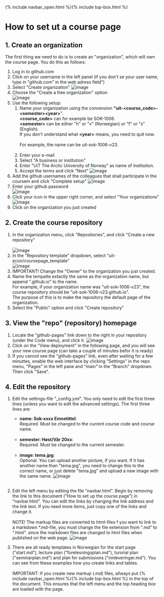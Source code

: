 {% include navbar_open.html %}{% include top-box.html %}

# How to set ut a course page

## 1. Create an organization

The first thing we need to do is to create an "organization", which will own the course page. You do this as follows:

1. Log in to github.com
2. Click on your username in the left panel 
   (if you don't se your user name, type in "github.com" in the web adress field")
3. Select "Create organization" ![image](https://uit-econ.github.io/images/createorg.png)
4. Choose the "Create a free organization" option <br> ![image](https://uit-econ.github.io/images/createfreeorg.png)
5. Use the following setup:
	1. Name your organization using the convension **"uit-\<course_code\>-\<semester\>\<year\>**".<br>**\<course_code\>** can for example be SOK-1006.<br>**\<semester\>** can be either "h" or "v" (Norwegian) or "f" or "s" (English).<br>If you don't understand what **\<year\>** means, you need to quit now.<br><br>For example, the name can be uit-sok-1006-v23.<br><br>
	2. Enter your e-mail
	3. Select "A business or institution"
	4. Enter "UiT The Arctic University of Norway" as name of institution. 
	5. Accept the terms and click "Next" ![image](https://uit-econ.github.io/images/setup.png)
6. Add the github usernames of the colleagues that shall participate in the coursem and click "Complete setup" ![image](https://uit-econ.github.io/images/addcolleagues.png)
7. Enter your github password <br> ![image](https://uit-econ.github.io/images/password.png)
8. Click your icon in the upper right corner, and select "Your organizations"<br> ![image](https://uit-econ.github.io/images/selectorganizations.png)
9. Click on the organization you just created
		
## 2. Create the course repository

1. In the organization menu, click "Repositories", and click "Create a new repository"<br><br> ![image](https://uit-econ.github.io/images/new_repo.png)
2. In the "Repository template" dropdown, select "uit-econ/coursepage_template"<br> ![image](https://uit-econ.github.io/images/reposettings.png)
4. IMPORTANT! Change the "Owner" to the organization you just created. 
3. Name the tempalte extactly the same as the organization name, but append ".github.io" to the name.<br>
For example, if your organization name was "uit-sok-1006-v23", the course repository should be "uit-sok-1006-v23.github.io".<br>
The purpose of this is to make the repository the default page of the organization. 
4. Select the "Public" option and click "Create repository" 
		
## 3. View the "repo" (repository) homepage
1. Locate the "github-pages" link down to the right in your repository (under the Code menu), and click it. ![image](https://uit-econ.github.io/images/githubpages.png)
2. Click on the "View deployment" in the following page, and you will see your new course page (can take a couple of minutes befor it is ready)
3. If you cannot see the "github-pages" link, even after waiting for a few minuttes, enable the web interface by clicking "Settings" in the repo menu, "Pages" in the left pane and "main" in the "Branch" dropdown. Then click "Save".
			
## 4. Edit the repository
1. Edit the settings-file "\_config.yml". You only need to edit the first three lines (unless you want to edit the advanced settings). The first three lines are:

	* **name: Sok-xxxx Emnetittel**: <br>
	Required. Must be changed to the current course code and course name.<br><br>
	* **semester: Høst/Vår 20xx**:<br>
	Required. Must be changed to the current semester.<br><br>
	* **image: tema.jpg**:<br>
	Optional. You can upload another picture, if you want. If it has another name than "tema.jpg", you need to change this to the correct name, or just delete "tema.jpg" and upload a new image with the same name. ![image](https://uit-econ.github.io/images/editconfig.png)<br><br>


1. Edit the left menu by editing the file "navbar.html". Begin by removing the link to this document ("How to set up the course page") in "navbar.html".
You can edit the links by changing the link address and the link text. If you need more items, just copy one of the links and change it.<br><br> 
NOTE! The markup files are converted to html-files f you want to link to a markdown \*.md-file, you must change the file extension from ".md" to ".html". since the markdown files are changed to html files when published on the web page. ![image](https://uit-econ.github.io/images/editnavigate.png)

2. There are all ready templates in Norwegian for the start page ("start.md"), lecture plan ("forelesningsplan.md"),
turorial plan ("seminarplan.md") and plan for submissions ("innleveringer.md"). You can see from these examples how you create links and tables.<br><br>
IMPORTANT: If you create new markup (.md) files, allways put \{\% include navbar_open.html \%\}\{\% include top-box.html \%\} in the top of the document. This ensures that the left menu and the top heading box are loaded with the page. 
			
		
		
